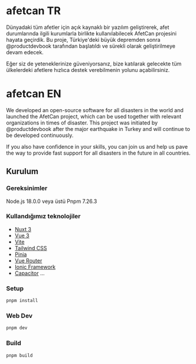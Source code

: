 # afetcan TR
Dünyadaki tüm afetler için açık kaynaklı bir yazılım geliştirerek, afet durumlarında ilgili kurumlarla birlikte kullanılabilecek AfetCan projesini hayata geçirdik. Bu proje, Türkiye'deki büyük depremden sonra @productdevbook tarafından başlatıldı ve sürekli olarak geliştirilmeye devam edecek.

Eğer siz de yeteneklerinize güveniyorsanız, bize katılarak gelecekte tüm ülkelerdeki afetlere hızlıca destek verebilmenin yolunu açabilirsiniz.


# afetcan EN

We developed an open-source software for all disasters in the world and launched the AfetCan project, which can be used together with relevant organizations in times of disaster. This project was initiated by @productdevbook after the major earthquake in Turkey and will continue to be developed continuously.

If you also have confidence in your skills, you can join us and help us pave the way to provide fast support for all disasters in the future in all countries.

## Kurulum

### Gereksinimler
Node.js 18.0.0 veya üstü
Pnpm 7.26.3

### Kullandığımız teknolojiler
- [Nuxt 3](https://nuxt.com)
- [Vue 3](https://vuejs.org/)
- [Vite](https://vitejs.dev/)
- [Tailwind CSS](https://tailwindcss.com/)
- [Pinia](https://pinia.esm.dev/)
- [Vue Router](https://next.router.vuejs.org/)
- [Ionic Framework](https://ionicframework.com/)
- [Capacitor](https://capacitorjs.com/)
...

### Setup
```bash
pnpm install
```

### Web Dev
```bash
pnpm dev
```

### Build
```bash
pnpm build
```
